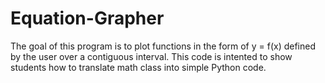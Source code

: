 # Equation-Grapher
The goal of this program is to plot functions in the form of y = f(x) defined by the user over a contiguous interval.
This code is intented to show students how to translate math class into simple Python code.
